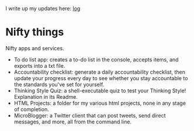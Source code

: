 I write up my updates here: [log](http://mindplace-log.blogspot.com/)

# Nifty things
Nifty apps and services.

- To do list app: creates a to-do list in the console, accepts items, and
exports into a txt file.
- Accountability checklist: generate a daily accountability checklist, then
update your progress every day to see
whether you stay accountable to the standards you've set for yourself.
- Thinking Style Quiz: a shell-executable quiz to test your Thinking Style!
Explanation in its Readme.
- HTML Projects: a folder for my various html projects, none in any
stage of completion.
- MicroBlogger: a Twitter client that can post tweets, send direct messages,
and more, all from the command line. 
